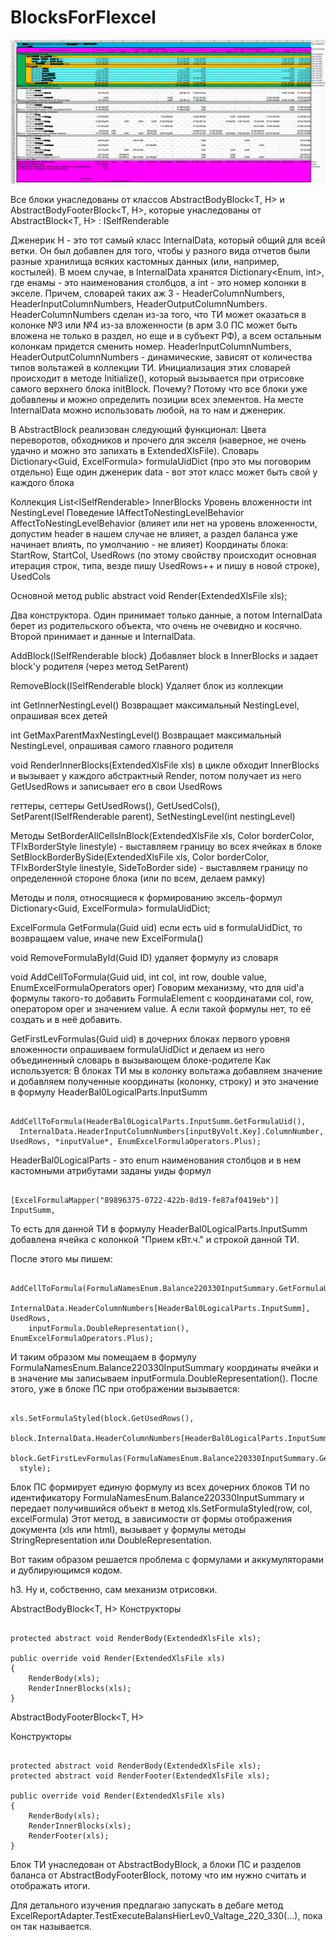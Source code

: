 # BlocksForFlexcel

![schema](https://github.com/knigin-alexey/BlocksForFlexcel/blob/master/naglyadnaya_shema.png)

Все блоки унаследованы от классов AbstractBodyBlock<T, H> и AbstractBodyFooterBlock<T, H>, которые унаследованы от AbstractBlock<T, H> : ISelfRenderable<H>

Дженерик H - это тот самый класс InternalData, который общий для всей ветки.
Он был добавлен для того, чтобы у разного вида отчетов были разные хранилища всяких кастомных данных (или, например, костылей). В моем случае, в InternalData хранятся Dictionary<Enum, int>, где енамы - это наименования столбцов, а int - это номер колонки в экселе. Причем, словарей таких аж 3 - HeaderColumnNumbers, HeaderInputColumnNumbers, HeaderOutputColumnNumbers. 
HeaderColumnNumbers сделан из-за того, что ТИ может оказаться в колонке №3 или №4 из-за вложенности (в арм 3.0 ПС может быть вложена не только в раздел, но еще и в субъект РФ), а всем остальным колонкам придется сменить номер.
HeaderInputColumnNumbers, HeaderOutputColumnNumbers - динамические, зависят от количества типов вольтажей в коллекции ТИ. 
Инициализация этих словарей происходит в методе Initialize(), который вызывается при отрисовке самого верхнего блока initBlock. Почему? Потому что все блоки уже добавлены и можно определить позиции всех элементов.
На месте InternalData можно использовать любой, на то нам и дженерик.

В AbstractBlock реализован следующий функционал:
Цвета переворотов, обходников и прочего для экселя (наверное, не очень удачно и можно это запихать в ExtendedXlsFile).
Словарь Dictionary<Guid, ExcelFormula> formulaUidDict (про это мы поговорим отдельно)
Еще один дженерик <T> data - вот этот класс может быть свой у каждого блока

Коллекция List<ISelfRenderable<H>> InnerBlocks
Уровень вложенности int NestingLevel
Поведение IAffectToNestingLevelBehavior AffectToNestingLevelBehavior (влияет или нет на уровень вложенности, допустим header в нашем случае не влияет, а раздел баланса уже начинает влиять, по умолчанию - не влияет)
Координаты блока: StartRow, StartCol, UsedRows (по этому свойству происходит основная итерация строк, типа, везде пишу UsedRows++ и пишу в новой строке), UsedCols

Основной метод
public abstract void Render(ExtendedXlsFile xls);

Два конструктора.
Один принимает только данные, а потом InternalData берет из родительского объекта, что очень не очевидно и косячно.
Второй принимает и данные и InternalData.

AddBlock(ISelfRenderable<H> block)
Добавляет block в InnerBlocks и задает block'у родителя (через метод SetParent)

RemoveBlock(ISelfRenderable<H> block)
Удаляет блок из коллекции 

int GetInnerNestingLevel()
Возвращает максимальный NestingLevel, опрашивая всех детей

int GetMaxParentMaxNestingLevel()
Возвращает максимальный NestingLevel, опрашивая самого главного родителя

void RenderInnerBlocks(ExtendedXlsFile xls)
в цикле обходит InnerBlocks и вызывает у каждого абстрактный Render, потом получает из него GetUsedRows и записывает его в свои UsedRows

геттеры, сеттеры
GetUsedRows(), GetUsedCols(), SetParent(ISelfRenderable<H> parent),  SetNestingLevel(int nestingLevel)

Методы
SetBorderAllCellsInBlock(ExtendedXlsFile xls, Color borderColor, TFlxBorderStyle linestyle) - выставляем границу во всех ячейках в блоке
SetBlockBorderBySide(ExtendedXlsFile xls, Color borderColor, TFlxBorderStyle linestyle, SideToBorder side) - выставляем границу по определенной стороне блока (или по всем, делаем рамку)

Методы и поля, относящиеся к формированию эксель-формул
Dictionary<Guid, ExcelFormula> formulaUidDict;

ExcelFormula GetFormula(Guid uid) 
если есть uid в formulaUidDict, то возвращаем value, иначе new ExcelFormula()

void RemoveFormulaById(Guid ID)
удаляет формулу из словаря

void AddCellToFormula(Guid uid, int col, int row, double value, EnumExcelFormulaOperators oper)
Говорим механизму, что для uid'а формулы такого-то добавить FormulaElement с координатами col, row, оператором oper и значением value. А если такой формулы нет, то её создать и в неё добавить.

GetFirstLevFormulas(Guid uid)
в дочерних блоках первого уровня вложенности опрашиваем formulaUidDict и делаем из него объединенный словарь в вызывающем блоке-родителе
Как используется:
В блоках ТИ мы в колонку вольтажа добавляем значение и добавляем полученные координаты (колонку, строку) и это значение в формулу HeaderBal0LogicalParts.InputSumm
<pre><code class="java">
AddCellToFormula(HeaderBal0LogicalParts.InputSumm.GetFormulaUid(),
  InternalData.HeaderInputColumnNumbers[inputByVolt.Key].ColumnNumber, UsedRows, *inputValue*, EnumExcelFormulaOperators.Plus);
</code></pre>

HeaderBal0LogicalParts - это enum наименования столбцов и в нем кастомными атрибутами заданы уиды формул 
<pre><code class="java">
[ExcelFormulaMapper("89896375-0722-422b-8d19-fe87af0419eb")]
InputSumm,
</code></pre>

То есть для данной ТИ в формулу HeaderBal0LogicalParts.InputSumm добавлена ячейка с колонкой "Прием кВт.ч." и строкой данной ТИ.

После этого мы пишем:
<pre><code class="java">
AddCellToFormula(FormulaNamesEnum.Balance220330InputSummary.GetFormulaUid(),
    InternalData.HeaderColumnNumbers[HeaderBal0LogicalParts.InputSumm], UsedRows,
    inputFormula.DoubleRepresentation(), EnumExcelFormulaOperators.Plus);
</code></pre>

И таким образом мы помещаем в формулу FormulaNamesEnum.Balance220330InputSummary координаты ячейки и в значение мы записываем inputFormula.DoubleRepresentation().
После этого, уже в блоке ПС при отображении вызывается:
<pre><code class="java">
xls.SetFormulaStyled(block.GetUsedRows(),
  block.InternalData.HeaderColumnNumbers[HeaderBal0LogicalParts.InputSumm],
  block.GetFirstLevFormulas(FormulaNamesEnum.Balance220330InputSummary.GetFormulaUid()),
  style);
</code></pre>

Блок ПС формирует единую формулу из всех дочерних блоков ТИ по идентификатору FormulaNamesEnum.Balance220330InputSummary и передает получившийся объект в метод xls.SetFormulaStyled(row, col, excelFormula)
Этот метод, в зависимости от формы отображения документа (xls или html), вызывает у формулы методы StringRepresentation или DoubleRepresentation.

Вот таким образом решается проблема с формулами и аккумуляторами и дублирующимся кодом.

h3. Ну и, собственно, сам механизм отрисовки.

AbstractBodyBlock<T, H> 
Конструкторы
<pre><code class="java">
protected abstract void RenderBody(ExtendedXlsFile xls);

public override void Render(ExtendedXlsFile xls)
{
    RenderBody(xls);
    RenderInnerBlocks(xls);
}
</code></pre>

AbstractBodyFooterBlock<T, H>

Конструкторы
<pre><code class="java">
protected abstract void RenderBody(ExtendedXlsFile xls);
protected abstract void RenderFooter(ExtendedXlsFile xls);

public override void Render(ExtendedXlsFile xls)
{
    RenderBody(xls);
    RenderInnerBlocks(xls);
    RenderFooter(xls);
}
</code></pre>

Блок ТИ унаследован от AbstractBodyBlock, а блоки ПС и разделов баланса от AbstractBodyFooterBlock, потому что им нужно считать и отображать итоги.

Для детального изучения предлагаю запускать в дебаге метод ExcelReportAdapter.TestExecuteBalansHierLev0_Valtage_220_330(...), пока он так называется.
